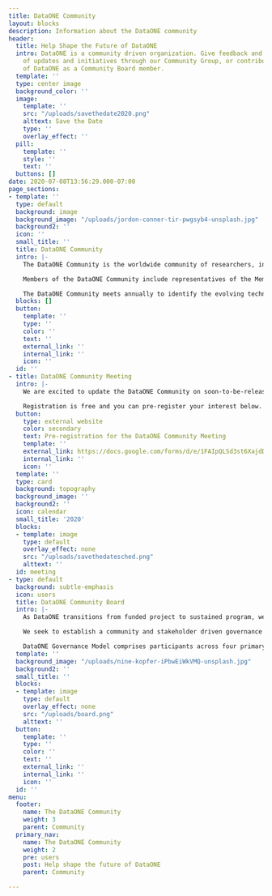 ```yaml
---
title: DataONE Community
layout: blocks
description: Information about the DataONE community
header:
  title: Help Shape the Future of DataONE
  intro: DataONE is a community driven organization. Give feedback and stay apprised
    of updates and initiatives through our Community Group, or contribute to the future
    of DataONE as a Community Board member.
  template: ''
  type: center image
  background_color: ''
  image:
    template: ''
    src: "/uploads/savethedate2020.png"
    alttext: Save the Date
    type: ''
    overlay_effect: ''
  pill:
    template: ''
    style: ''
    text: ''
  buttons: []
date: 2020-07-08T13:56:29.000-07:00
page_sections:
- template: ''
  type: default
  background: image
  background_image: "/uploads/jordon-conner-tir-pwgsyb4-unsplash.jpg"
  background2: ''
  icon: ''
  small_title: ''
  title: DataONE Community
  intro: |-
    The DataONE Community is the worldwide community of researchers, information managers, librarians, data authors, users, and diverse stakeholders that makeup the DataONE partnership communities. The function of the DataONE Community is twofold: First, to represent the needs and interests of these communities in the activities of DataONE. Second, to provide guidance that informs the development and activities of DataONE, facilitating the organization in achieving its vision and mission.

    Members of the DataONE Community include representatives of the Member Repositories and all other relevant groups (e.g. research networks, professional societies, libraries, academic institutions, data centers, data repositories, environmental observatory networks, educators, scientists, policy makers, administrators, citizen scientists, international organizations, NGOs, private companies, etc.)

    The DataONE Community meets annually to identify the evolving technical challenges and opportunities that can be applied to advance education, research, and policy through the use of DataONE data products, tools, and services.
  blocks: []
  button:
    template: ''
    type: ''
    color: ''
    text: ''
    external_link: ''
    internal_link: ''
    icon: ''
  id: ''
- title: DataONE Community Meeting
  intro: |-
    We are excited to update the DataONE Community on soon-to-be-released products and services as part of our upcoming DataONE Community Meeting. Join us online August 11th - 13th 2020 for one or all of nine 90 minute sessions focused on program updates, hackathons, repository network meetings, feature tutorials and more. Full details coming soon.

    Registration is free and you can pre-register your interest below.
  button:
    type: external website
    color: secondary
    text: Pre-registration for the DataONE Community Meeting
    template: ''
    external_link: https://docs.google.com/forms/d/e/1FAIpQLSd3st6XajdDODtp4jGwxGvwaiEnE_6C8qvJx-gqkHAmPAiQTw/viewform?usp=sf_link
    internal_link: ''
    icon: ''
  template: ''
  type: card
  background: topography
  background_image: ''
  background2: ''
  icon: calendar
  small_title: '2020'
  blocks:
  - template: image
    type: default
    overlay_effect: none
    src: "/uploads/savethedatesched.png"
    alttext: ''
  id: meeting
- type: default
  background: subtle-emphasis
  icon: users
  title: DataONE Community Board
  intro: |-
    As DataONE transitions from funded project to sustained program, we have reenvisioned our governance structure to ensure the program more directly integrates the voices of our collaborators, participants and users as part of  decision-making for future activities.

    We seek to establish a community and stakeholder driven governance model where community input will encompass topics including infrastructure, software, services, collaborative proposals, community development and maintenance and assessment.

    DataONE Governance Model comprises participants across four primary groups: the Management Team, Advisory Board, DataONE Community and the DataONE Community Board. This community elected Board works to develop and ratify community guidance to the DataONE Management Team with input from the broader DataONE Community. We welcome expressions of interest with respect to serving on the Board.
  template: ''
  background_image: "/uploads/nine-kopfer-iPbwEiWkVMQ-unsplash.jpg"
  background2: ''
  small_title: ''
  blocks:
  - template: image
    type: default
    overlay_effect: none
    src: "/uploads/board.png"
    alttext: ''
  button:
    template: ''
    type: ''
    color: ''
    text: ''
    external_link: ''
    internal_link: ''
    icon: ''
  id: ''
menu:
  footer:
    name: The DataONE Community
    weight: 3
    parent: Community
  primary_nav:
    name: The DataONE Community
    weight: 2
    pre: users
    post: Help shape the future of DataONE
    parent: Community

---
```

